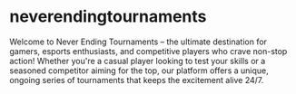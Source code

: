 # neverendingtournaments
Welcome to Never Ending Tournaments – the ultimate destination for gamers, esports enthusiasts, and competitive players who crave non-stop action! Whether you're a casual player looking to test your skills or a seasoned competitor aiming for the top, our platform offers a unique, ongoing series of tournaments that keeps the excitement alive 24/7.
